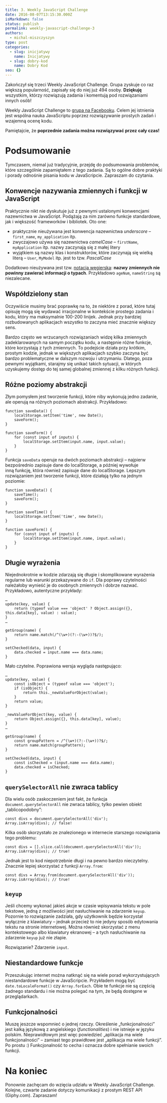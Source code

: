 ```yaml
---
title: 3. Weekly JavaScript Challenge
date: 2016-08-07T13:15:30.000Z
isMarkdown: false
status: publish
permalink: weekly-javascript-challenge-3
authors:
  - michal-miszczyszyn
type: post
categories:
  - slug: inicjatywy
    name: Inicjatywy
  - slug: dobry-kod
    name: Dobry Kod
seo: {}
---
```


<p>Zakończył się trzeci Weekly JavaScript Challenge. Grupa zyskuje co raz większą popularność, zapisały się do niej już 494 osoby. <strong>Dziękuję</strong> wszystkim, którzy rozwiązują zadania i komentują pod rozwiązaniami innych osób!</p>

<p class="important">Weekly JavaScript Challenge to <a href=https://www.facebook.com/groups/1131907053499522>grupa na Facebooku</a>. Celem jej istnienia jest wspólna nauka JavaScriptu poprzez rozwiązywanie prostych zadań i wzajemną ocenę kodu.</p>

<p>Pamiętajcie, że <strong>poprzednie zadania można rozwiązywać przez cały czas!</strong></p>

<h1 id="podsumowanie">Podsumowanie</h1>

<p>Tymczasem, niemal już tradycyjnie, przejdę do podsumowania problemów, które szczególnie zapamiętałem z tego zadania. Są to ogólne dobre praktyki i porady odnośnie pisania kodu w JavaScripcie. Zapraszam do czytania.</p>

<h2 id="konwencjenazywaniazmiennychifunkcjiwjavascript">Konwencje nazywania zmiennych i funkcji w JavaScript</h2>

<p>Praktycznie nikt nie dyskutuje już z pewnymi ustalonymi konwencjami nazewnictwa w JavaScript. Podążają za nim zarówno funkcje standardowe, jak i większość frameworków i bibliotek. Oto one:</p>

<ul>
<li>praktycznie nieużywana jest konwencja nazewnictwa <em>underscore</em> – <code>first_name</code>, <code>my_application</code> itp.</li>
<li>zwyczajowo używa się nazewnictwa <em>camelCase</em> – <code>firstName</code>, <code>myApplication</code> itp. nazwy zaczynają się z małej litery</li>
<li>wyjątkiem są nazwy klas i konstruktorów, które zaczynają się wielką literą – <code>User</code>, <code>MyModel</code> itp. jest to tzw. <em>PascalCase</em></li>
</ul>

<p>Dodatkowo nieużywana jest tzw. <a href="https://pl.wikipedia.org/wiki/Notacja_węgierska">notacja węgierska</a>: <strong>nazwy zmiennych nie powinny zawierać informacji o typach</strong>. Przykładowo <code>ageNum</code>, <code>nameString</code> są niezalecane.</p>

<h2 id="wspdzielonystan">Współdzielony stan</h2>

<p>Oczywiście musimy brać poprawkę na to, że niektóre z porad, które tutaj opisuję mogą się wydawać irracjonalne w kontekście prostego zadania i kodu, który ma maksymalnie 100-200 linijek. Jednak przy bardziej rozbudowanych aplikacjach wszystko to zaczyna mieć znacznie większy sens.</p>

<p>Bardzo często we wrzucanych rozwiązaniach widzę kilka zmiennych zadeklarowanych na samym początku kodu, a następnie różne funkcje, które korzystają z tych zmiennych. To podejście działa przy krótkim, prostym kodzie, jednak w większych aplikacjach szybko zaczyna być bardzo problematyczne w dalszym rozwoju i utrzymaniu. Dlatego, poza pewnymi wyjątkami, starajmy się unikać takich sytuacji, w których uzyskujemy dostęp do tej samej globalnej zmiennej z kilku różnych funkcji.</p>

<h2 id="rnepoziomyabstrakcji">Różne poziomy abstrakcji</h2>

<p>Złym pomysłem jest tworzenie funkcji, które niby wykonują jedno zadanie, ale operują na różnych poziomach abstrakcji. Przykładowo:</p>

<pre><code class="language-javascript">function saveData() {  
    localStorage.setItem('time', new Date();
    saveForm();
}

function saveForm() {  
    for (const input of inputs) {
        localStorage.setItem(input.name, input.value);
    }
}
</code></pre>

<p>Funkcja <code>saveData</code> operuje na dwóch poziomach abstrakcji – najpierw bezpośrednio zapisuje dane do localStorage, a później wywołuje inną funkcję, która również zapisuje dane do localStorage. Lepszym rozwiązaniem jest tworzenie funkcji, które działają tylko na jednym poziomie:</p>

<pre><code class="language-javascript">function saveData() {  
    saveTime();
    saveForm();
}

function saveTime() {  
    localStorage.setItem('time', new Date();
}

function saveForm() {  
    for (const input of inputs) {
        localStorage.setItem(input.name, input.value);
    }
}
</code></pre>

<h2 id="dugiewyraenia">Długie wyrażenia</h2>

<p>Niejednokrotnie w kodzie zdarzają się długie i skomplikowane wyrażenia regularne lub warunki przekazywane do <code>if</code>. Dla poprawy czytelności należałoby wynieść je do osobnych zmiennych i dobrze nazwać. Przykładowo, autentyczne przykłady:</p>

<pre><code class="language-javascript">…
update(key, value) {  
    return (typeof value === 'object' ? Object.assign({}, this.data[key], value) : value);
}
…

getGroup(name) {  
    return name.match(/^(\w+)(?:-(\w+))?$/);
}

setChecked(data, input) {  
    data.checked = input.name === data.name;
}
</code></pre>

<p>Mało czytelne. Poprawiona wersja wygląda następująco:</p>

<pre><code class="language-javascript">…
update(key, value) {  
    const isObject = (typeof value === 'object');
    if (isObject) {
        return this._newValueForObject(value);
    }
    return value;
}

_newValueForObject(key, value) {  
    return Object.assign({}, this.data[key], value);
}
…

getGroup(name) {  
    const groupPattern = /^(\w+)(?:-(\w+))?$/;
    return name.match(groupPattern);
}

setChecked(data, input) {  
    const isChecked = (input.name === data.name);
    data.checked = isChecked;
}
</code></pre>

<h2 id="queryselectorallniezwracatablicy"><code>querySelectorAll</code> nie zwraca tablicy</h2>

<p>Dla wielu osób zaskoczeniem jest fakt, że funkcja <code>document.querySelectorAll</code> nie zwraca tablicy, tylko pewien obiekt „tablicopodobny”:</p>

<pre><code class="language-javascript">const divs = document.querySelectorAll('div');  
Array.isArray(divs); // false!  
</code></pre>

<p>Kilka osób skorzystało ze znalezionego w internecie starszego rozwiązania tego problemu:</p>

<pre><code class="language-javascript">const divs = [].slice.call(document.querySelectorAll('div'));  
Array.isArray(divs); // true!  
</code></pre>

<p>Jednak jest to kod niepotrzebnie długi i na pewno bardzo nieczytelny. Znacznie lepiej skorzystać z funkcji <code>Array.from</code>:</p>

<pre><code class="language-javascript">const divs = Array.from(document.querySelectorAll('div'));  
Array.isArray(divs); // true!  
</code></pre>

<h2 id="keyup"><code>keyup</code></h2>

<p>Jeśli chcemy wykonać jakieś akcje w czasie wpisywania tekstu w pole tekstowe, jedną z możliwości jest nasłuchiwanie na zdarzenie <code>keyup</code>. Pozornie to rozwiązanie zadziała, gdy użytkownik będzie korzystał wyłącznie z klawiatury – jednak przecież to nie jedyny sposób edytowania tekstu na stronie internetowej. Można również skorzystać z menu kontekstowego albo klawiatury ekranowej – a tych nasłuchiwanie na zdarzenie <code>keyup</code> już nie złapie.</p>

<p>Rozwiązanie? Zdarzenie <code>input</code>.</p>

<h2 id="niestandardowefunkcje">Niestandardowe funkcje</h2>

<p>Przeszukując internet można natknąć się na wiele porad wykorzystujących niestandardowe funkcje w JavaScripcie. Przykładem mogą być <code>date.toLocaleFormat()</code> czy <code>Array.forEach</code>. Obie te funkcje nie są częścią żadnego standardu i nie można polegać na tym, że będą dostępne w przeglądarkach.</p>

<h2 id="funkcjonalnoci">Funkcjonalności</h2>

<p>Muszę jeszcze wspomnieć o jednej rzeczy. Określenie „funkcjonalności” jest kalką językową z angielskiego (<em>functionalities</em>) i nie istnieje w języku polskim. Nieprawidłowym jest więc powiedzieć „aplikacja ma wiele funkcjonalności” – zamiast tego prawidłowe jest „aplikacja ma wiele funkcji”. Po prostu :) Funkcjonalność to cecha i oznacza dobre spełnianie swoich funkcji.</p>

<h1 id="nakoniec">Na koniec</h1>

<p>Ponownie zachęcam do wzięcia udziału w Weekly JavaScript Challenge. Kolejne, czwarte zadanie dotyczy komunikacji z prostym REST API (Giphy.com). Zapraszam!</p>
